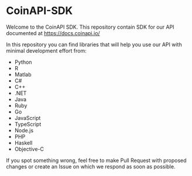# CoinAPI-SDK

Welcome to the CoinAPI SDK. This repository contain SDK for our API documented at https://docs.coinapi.io/ 

In this repository you can find libraries that will help you use our API with minimal development effort from:
 * Python
 * R
 * Matlab
 * C#
 * C++
 * .NET
 * Java
 * Ruby
 * Go
 * JavaScript
 * TypeScript
 * Node.js
 * PHP
 * Haskell
 * Objective-C

If you spot something wrong, feel free to make Pull Request with proposed changes or create an Issue on which we respond as soon as possible.
